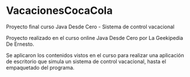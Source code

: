 # VacacionesCocaCola
Proyecto final curso Java Desde Cero - Sistema de control vacacional

Proyecto realizado en el curso online Java Desde Cero por La Geekipedia De Ernesto.

Se aplicaron los contenidos vistos en el curso para realizar una aplicación de escritorio que simula un sistema de control vacacional, hasta el empaquetado del programa.

